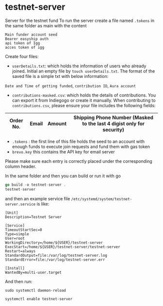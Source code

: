 # testnet-server
 Server for the testnet fund
To run the server create a file named `.tokens` in the same folder as main with the content
```
Main funder account seed
Bearer easyship auth
api token of Igg
acces token of igg
```
Create four files:
- `userDetails.txt`: which holds the information of users who already joined. Initial an empty file by `touch userDetails.txt`. The format of the saved file is a simple txt with below information:

`Date and Time of getting funded`, `contribution ID`, `Aura account`

- `contributions-masked.csv`: which holds the details of contributions. You can export it from Indiegogo or create it manually. When contributing to `contributions.csv`, please ensure your file includes the following fields:

| Order No. | Email | Amount | Shipping Phone Number (Masked to the last 4 digist only for security) |
|-----------|-----------|-------------|---------------------|

- `.tokens` : the first line of this file holds the seed to an account with enough funds to execute join requests and fund them with gas token
- `brevo.key` this contains the API key for email server

Please make sure each entry is correctly placed under the corresponding column header.

In the same folder and then you can build or run it with go
```go
go build -o testnet-server .
testnet-server
```

and then an example service file `/etc/systemd/system/testnet-server.service` is like:

```
[Unit]
Description=Testnet Server

[Service]
TimeoutStartSec=0
Type=simple
User=root
WorkingDirectory=/home/${USER}/testnet-server
ExecStart=/home/${USER}/testnet-server/testnet-server
Restart=always
StandardOutput=file:/var/log/testnet-server.log
StandardError=file:/var/log/testnet-server.err

[Install]
WantedBy=multi-user.target
```

And then run:

```
sudo systemctl daemon-reload

systemctl enable testnet-server
```
